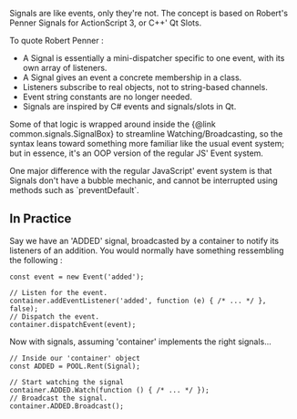 Signals are like events, only they're not. 
The concept is based on Robert's Penner Signals for ActionScript 3, or C++' Qt Slots.

To quote Robert Penner :

* A Signal is essentially a mini-dispatcher specific to one event, with its own array of listeners.
* A Signal gives an event a concrete membership in a class.
* Listeners subscribe to real objects, not to string-based channels.
* Event string constants are no longer needed.
* Signals are inspired by C# events and signals/slots in Qt.

Some of that logic is wrapped around inside the {@link common.signals.SignalBox} to streamline Watching/Broadcasting, so the syntax leans toward something more familiar like the usual event system; but in essence, it's an OOP version of the regular JS' Event system.

<div class="tip warning" data-title="Attention !">
One major difference with the regular JavaScript' event system is that Signals don't have a bubble mechanic, and cannot be interrupted using methods such as `preventDefault`.
</div>

## In Practice

Say we have an 'ADDED' signal, broadcasted by a container to notify its listeners of an addition. You would normally have something ressembling the following :

<pre class="prettyprint" data-title="Event"><code>const event = new Event('added');

// Listen for the event.
container.addEventListener('added', function (e) { /* ... */ }, false);
// Dispatch the event.
container.dispatchEvent(event);
</code></pre>

Now with signals, assuming 'container' implements the right signals...

<pre class="prettyprint" data-title="Signal"><code>// Inside our 'container' object
const ADDED = POOL.Rent(Signal);

// Start watching the signal 
container.ADDED.Watch(function () { /* ... */ });
// Broadcast the signal.
container.ADDED.Broadcast();
</code></pre>

